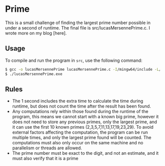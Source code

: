 # Prime
This is a small challenge of finding the largest prime number possible in under a second of runtime.
The final file is src/lucasMersennePrime.c. I wrote more on my blog [here].

## Usage

To compile and run the program in `src`, use the following command:
```bash
$ gcc -o lucasMersennePrime lucasMersennePrime.c -I/mingw64/include -L/mingw64/lib -lgmp
$ ./lucasMersennePrime.exe
```

## Rules
- The 1 second includes the extra time to calculate the time during runtime, but does not count the time after the result has been found.
- Any computations rely within those found during the runtime of the program, this means we cannot start with a known big prime, however it does not need to store any previous primes, only the largest prime, and it can use the first 10 known primes (2,3,5,7,11,13,17,19,23,29). To avoid external factors affecting the computation, the program can be run multiple times, and only the largest prime found will be counted. The computations must also only occur on the same machine and no parallelism or threads are allowed.
- The prime number must be exact to the digit, and not an estimate, and it must also verify that it is a prime

